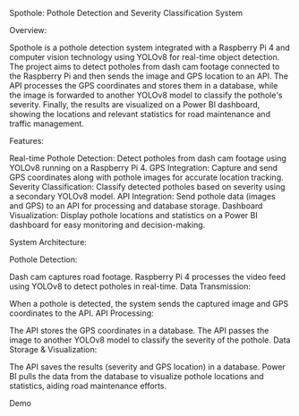 Spothole: Pothole Detection and Severity Classification System

Overview:

Spothole is a pothole detection system integrated with a Raspberry Pi 4 and computer vision technology using YOLOv8 for real-time object detection. The project aims to detect potholes from dash cam footage connected to the Raspberry Pi and then sends the image and GPS location to an API. The API processes the GPS coordinates and stores them in a database, while the image is forwarded to another YOLOv8 model to classify the pothole's severity. Finally, the results are visualized on a Power BI dashboard, showing the locations and relevant statistics for road maintenance and traffic management.

Features:

Real-time Pothole Detection: Detect potholes from dash cam footage using YOLOv8 running on a Raspberry Pi 4.
GPS Integration: Capture and send GPS coordinates along with pothole images for accurate location tracking.
Severity Classification: Classify detected potholes based on severity using a secondary YOLOv8 model.
API Integration: Send pothole data (images and GPS) to an API for processing and database storage.
Dashboard Visualization: Display pothole locations and statistics on a Power BI dashboard for easy monitoring and decision-making.


System Architecture:

Pothole Detection:

Dash cam captures road footage.
Raspberry Pi 4 processes the video feed using YOLOv8 to detect potholes in real-time.
Data Transmission:

When a pothole is detected, the system sends the captured image and GPS coordinates to the API.
API Processing:

The API stores the GPS coordinates in a database.
The API passes the image to another YOLOv8 model to classify the severity of the pothole.
Data Storage & Visualization:

The API saves the results (severity and GPS location) in a database.
Power BI pulls the data from the database to visualize pothole locations and statistics, aiding road maintenance efforts.



Demo 
